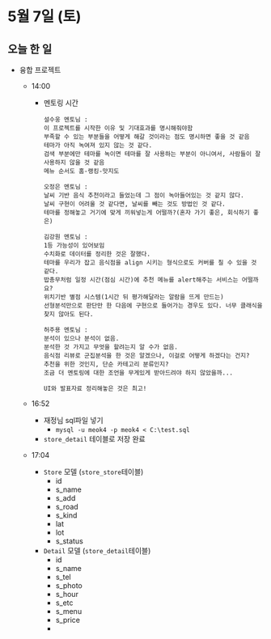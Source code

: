 # 5월 7일 (토)

## 오늘 한 일

* 융합 프로젝트
  * 14:00
    * 멘토링 시간
    
      ```
      설수웅 멘토님 : 
      이 프로젝트를 시작한 이유 및 기대효과를 명시해줘야함
      부족할 수 있는 부분들을 어떻게 해갈 것이라는 점도 명시하면 좋을 것 같음
      테마가 아직 녹여져 있지 않는 것 같다.
      검색 부분에만 테마를 녹이면 테마를 잘 사용하는 부분이 아니여서, 사람들이 잘 사용하지 않을 것 같음
      메뉴 순서도 홈-랭킹-맛지도
      
      오정은 멘토님 :
      날씨 기반 음식 추천이라고 들었는데 그 점이 녹아들어있는 것 같지 않다.
      날씨 구현이 어려울 것 같다면, 날씨를 빼는 것도 방법인 것 같다.
      테마를 정해놓고 거기에 맞게 끼워넣는게 어떨까?(혼자 가기 좋은, 회식하기 좋은)
      
      김강원 멘토님 : 
      1등 가능성이 있어보임
      수치화로 데이터를 정리한 것은 잘했다.
      테마를 우리가 잡고 음식점을 align 시키는 형식으로도 커버를 칠 수 있을 것 같다.
      밥총무처럼 일정 시간(점심 시간)에 추천 메뉴를 alert해주는 서비스는 어떨까요?
      위치기반 별점 시스템(1시간 뒤 평가해달라는 알람을 뜨게 만드는)
      선형분석만으로 판단만 한 다음에 구현으로 들어가는 경우도 있다. 너무 클래식을 찾지 않아도 된다.
      
      허주용 멘토님 :
      분석이 있으나 분석이 없음.
      분석한 것 가지고 무엇을 할려는지 알 수가 없음.
      음식점 리뷰로 군집분석을 한 것은 알겠으나, 이걸로 어떻게 하겠다는 건지?
      추천을 위한 것인지, 단순 카테고리 분류인지?
      조금 더 멘토링에 대한 조언을 무게있게 받아드려야 하지 않았을까...
      
      UI와 발표자료 정리해놓은 것은 최고!
      
      ```
    
  * 16:52
  
    * 재정님 sql파일 넣기
      * `mysql -u meok4 -p meok4 < C:\test.sql`
    * `store_detail` 테이블로 저장 완료
  
  * 17:04
  
    * `Store` 모델 (`store_store`테이블)
      * id
      * s_name
      * s_add
      * s_road
      * s_kind
      * lat
      * lot
      * s_status
    * `Detail` 모델 (`store_detail`테이블)
      * id
      * s_name
      * s_tel
      * s_photo
      * s_hour
      * s_etc
      * s_menu
      * s_price
      * 